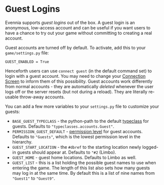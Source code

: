 # Guest Logins


Evennia supports *guest logins* out of the box. A guest login is an anonymous, low-access account
and can be useful if you want users to have a chance to try out your game without committing to
creating a real account.

Guest accounts are turned off by default. To activate, add this to your `game/settings.py` file:

    GUEST_ENABLED = True

Henceforth users can use `connect guest` (in the default command set) to login with a guest account.
You may need to change your [Connection Screen](./Connection-Screen) to inform them of this
possibility. Guest accounts work differently from normal accounts - they are automatically *deleted*
whenever the user logs off or the server resets (but not during a reload). They are literally re-
usable throw-away accounts.

You can add a few more variables to your `settings.py` file to customize your guests:

- `BASE_GUEST_TYPECLASS` - the python-path to the default [typeclass](./Typeclasses) for guests.
Defaults to `"typeclasses.accounts.Guest"`.
- `PERMISSION_GUEST_DEFAULT` - [permission level](./Locks) for guest accounts. Defaults to `"Guests"`,
which is the lowest permission level in the hierarchy.
- `GUEST_START_LOCATION` - the `#dbref` to the starting location newly logged-in guests should
appear at. Defaults to `"#2` (Limbo).
- `GUEST_HOME` - guest home locations. Defaults to Limbo as well.
- `GUEST_LIST` - this is a list holding the possible guest names to use when entering the game. The
length of this list also sets how many guests may log in at the same time. By default this is a list
of nine names from `"Guest1"` to `"Guest9"`.
